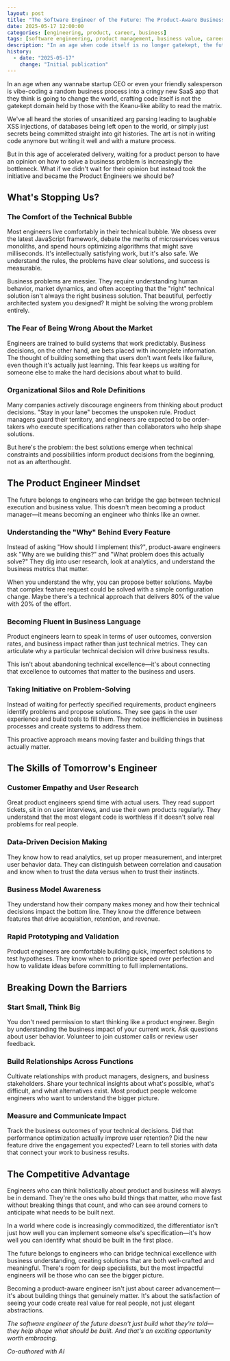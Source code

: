```yaml
---
layout: post
title: "The Software Engineer of the Future: The Product-Aware Business Value Creator"
date: 2025-05-17 12:00:00
categories: [engineering, product, career, business]
tags: [software engineering, product management, business value, career development, technical leadership]
description: "In an age when code itself is no longer gatekept, the future belongs to engineers who can bridge technical excellence with business understanding, creating solutions that are both well-crafted and meaningful."
history:
  - date: "2025-05-17"
    change: "Initial publication"
---
```


In an age when any wannabe startup CEO or even your friendly salesperson is vibe-coding a random business process into a cringy new SaaS app that they think is going to change the world, crafting code itself is not the gatekept domain held by those with the Keanu-like ability to read the matrix.

We've all heard the stories of unsanitized arg parsing leading to laughable XSS injections, of databases being left open to the world, or simply just secrets being committed straight into git histories. The art is not in writing code anymore but writing it well and with a mature process.

But in this age of accelerated delivery, waiting for a product person to have an opinion on how to solve a business problem is increasingly the bottleneck. What if we didn't wait for their opinion but instead took the initiative and became the Product Engineers we should be?

## What's Stopping Us?

### The Comfort of the Technical Bubble

Most engineers live comfortably in their technical bubble. We obsess over the latest JavaScript framework, debate the merits of microservices versus monoliths, and spend hours optimizing algorithms that might save milliseconds. It's intellectually satisfying work, but it's also safe. We understand the rules, the problems have clear solutions, and success is measurable.

Business problems are messier. They require understanding human behavior, market dynamics, and often accepting that the "right" technical solution isn't always the right business solution. That beautiful, perfectly architected system you designed? It might be solving the wrong problem entirely.

### The Fear of Being Wrong About the Market

Engineers are trained to build systems that work predictably. Business decisions, on the other hand, are bets placed with incomplete information. The thought of building something that users don't want feels like failure, even though it's actually just learning. This fear keeps us waiting for someone else to make the hard decisions about what to build.

### Organizational Silos and Role Definitions

Many companies actively discourage engineers from thinking about product decisions. "Stay in your lane" becomes the unspoken rule. Product managers guard their territory, and engineers are expected to be order-takers who execute specifications rather than collaborators who help shape solutions.

But here's the problem: the best solutions emerge when technical constraints and possibilities inform product decisions from the beginning, not as an afterthought.

## The Product Engineer Mindset

The future belongs to engineers who can bridge the gap between technical execution and business value. This doesn't mean becoming a product manager—it means becoming an engineer who thinks like an owner.

### Understanding the "Why" Behind Every Feature

Instead of asking "How should I implement this?", product-aware engineers ask "Why are we building this?" and "What problem does this actually solve?" They dig into user research, look at analytics, and understand the business metrics that matter.

When you understand the why, you can propose better solutions. Maybe that complex feature request could be solved with a simple configuration change. Maybe there's a technical approach that delivers 80% of the value with 20% of the effort.

### Becoming Fluent in Business Language

Product engineers learn to speak in terms of user outcomes, conversion rates, and business impact rather than just technical metrics. They can articulate why a particular technical decision will drive business results.

This isn't about abandoning technical excellence—it's about connecting that excellence to outcomes that matter to the business and users.

### Taking Initiative on Problem-Solving

Instead of waiting for perfectly specified requirements, product engineers identify problems and propose solutions. They see gaps in the user experience and build tools to fill them. They notice inefficiencies in business processes and create systems to address them.

This proactive approach means moving faster and building things that actually matter.

## The Skills of Tomorrow's Engineer

### Customer Empathy and User Research

Great product engineers spend time with actual users. They read support tickets, sit in on user interviews, and use their own products regularly. They understand that the most elegant code is worthless if it doesn't solve real problems for real people.

### Data-Driven Decision Making

They know how to read analytics, set up proper measurement, and interpret user behavior data. They can distinguish between correlation and causation and know when to trust the data versus when to trust their instincts.

### Business Model Awareness

They understand how their company makes money and how their technical decisions impact the bottom line. They know the difference between features that drive acquisition, retention, and revenue.

### Rapid Prototyping and Validation

Product engineers are comfortable building quick, imperfect solutions to test hypotheses. They know when to prioritize speed over perfection and how to validate ideas before committing to full implementations.

## Breaking Down the Barriers

### Start Small, Think Big

You don't need permission to start thinking like a product engineer. Begin by understanding the business impact of your current work. Ask questions about user behavior. Volunteer to join customer calls or review user feedback.

### Build Relationships Across Functions

Cultivate relationships with product managers, designers, and business stakeholders. Share your technical insights about what's possible, what's difficult, and what alternatives exist. Most product people welcome engineers who want to understand the bigger picture.

### Measure and Communicate Impact

Track the business outcomes of your technical decisions. Did that performance optimization actually improve user retention? Did the new feature drive the engagement you expected? Learn to tell stories with data that connect your work to business results.

## The Competitive Advantage

Engineers who can think holistically about product and business will always be in demand. They're the ones who build things that matter, who move fast without breaking things that count, and who can see around corners to anticipate what needs to be built next.

In a world where code is increasingly commoditized, the differentiator isn't just how well you can implement someone else's specification—it's how well you can identify what should be built in the first place.

The future belongs to engineers who can bridge technical excellence with business understanding, creating solutions that are both well-crafted and meaningful. There's room for deep specialists, but the most impactful engineers will be those who can see the bigger picture.

Becoming a product-aware engineer isn't just about career advancement—it's about building things that genuinely matter. It's about the satisfaction of seeing your code create real value for real people, not just elegant abstractions.

*The software engineer of the future doesn't just build what they're told—they help shape what should be built. And that's an exciting opportunity worth embracing.*

*Co-authored with AI*